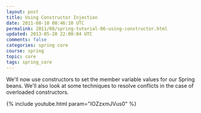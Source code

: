 ```yaml
---           
layout: post
title: Using Constructor Injection
date: 2011-08-10 00:46:10 UTC
permalink: 2011/08/spring-tutorial-06-using-constructor.html
updated: 2013-05-20 22:00:04 UTC
comments: false
categories: spring core
course: spring
topic: core
tags: spring_core
---
```


We'll now use constructors to set the member variable values for our Spring beans. We'll also look at some techniques to resolve conflicts in the case of overloaded constructors. 

{% include youtube.html param="IOZzxmJVus0" %}

